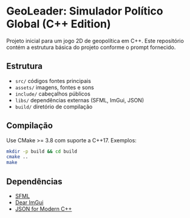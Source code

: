 # GeoLeader: Simulador Político Global (C++ Edition)

Projeto inicial para um jogo 2D de geopolítica em C++. Este repositório contém a estrutura básica do projeto conforme o prompt fornecido.

## Estrutura

- `src/` códigos fontes principais
- `assets/` imagens, fontes e sons
- `include/` cabeçalhos públicos
- `libs/` dependências externas (SFML, ImGui, JSON)
- `build/` diretório de compilação

## Compilação
Use CMake >= 3.8 com suporte a C++17. Exemplos:

```bash
mkdir -p build && cd build
cmake ..
make
```

## Dependências

- [SFML](https://www.sfml-dev.org/)
- [Dear ImGui](https://github.com/ocornut/imgui)
- [JSON for Modern C++](https://github.com/nlohmann/json)
